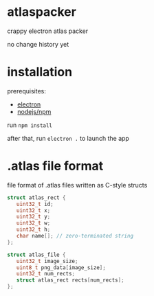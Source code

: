 # atlaspacker
 crappy electron atlas packer

 no change history yet

# installation
 prerequisites:
 - [electron](https://www.electronjs.org/)
 - [nodejs/npm](https://nodejs.org/en/)

 run `npm install`

 after that, run `electron .` to launch the app

# .atlas file format
 file format of .atlas files written as C-style structs
 ```c
 struct atlas_rect {
    uint32_t id;
    uint32_t x;
    uint32_t y;
    uint32_t w;
    uint32_t h;
    char name[]; // zero-terminated string
 };

 struct atlas_file {
    uint32_t image_size;
    uint8_t png_data[image_size];
    uint32_t num_rects;
    struct atlas_rect rects[num_rects];
 };
 ```
